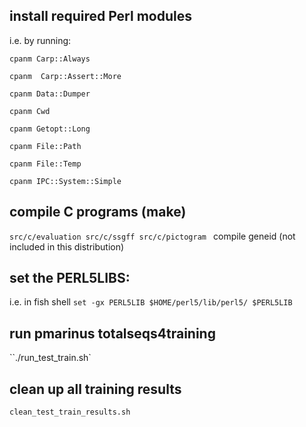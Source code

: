 ## install required Perl modules

i.e. by running:

`cpanm Carp::Always`

`cpanm  Carp::Assert::More`

`cpanm Data::Dumper`

`cpanm Cwd`

`cpanm Getopt::Long`

`cpanm File::Path`

`cpanm File::Temp`

`cpanm IPC::System::Simple`

##  compile C programs (make)

`src/c/evaluation
src/c/ssgff
src/c/pictogram
`
compile geneid (not included in this distribution)

## set the PERL5LIBS:
i.e. in fish shell
`set -gx PERL5LIB $HOME/perl5/lib/perl5/ $PERL5LIB`

## run pmarinus totalseqs4training
``./run_test_train.sh`

## clean up all training results
`clean_test_train_results.sh`

